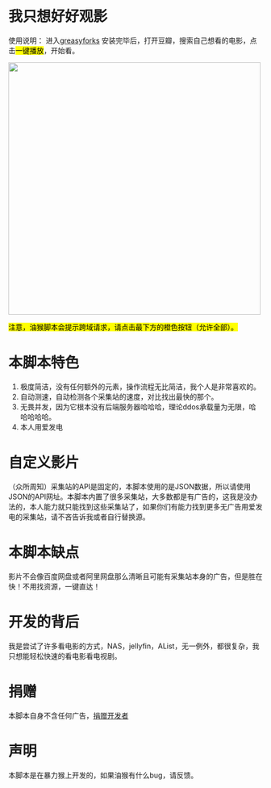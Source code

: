 # 我只想好好观影

使用说明：
进入[greasyforks](https://greasyfork.org/zh-CN/scripts/459540-%E6%88%91%E5%8F%AA%E6%83%B3%E5%A5%BD%E5%A5%BD%E8%A7%82%E5%BD%B1)
安装完毕后，打开豆瓣，搜索自己想看的电影，点击<mark>一键播放</mark>，开始看。

<img src="https://img1.imgtp.com/2023/03/05/qp2G1Qdq.png" width="500px"/>

<mark>注意，油猴脚本会提示跨域请求，请点击最下方的橙色按钮（允许全部）。</mark>

# 本脚本特色
1. 极度简洁，没有任何额外的元素，操作流程无比简洁，我个人是非常喜欢的。
2. 自动测速，自动检测各个采集站的速度，对比找出最快的那个。
3. 无畏并发，因为它根本没有后端服务器哈哈哈，理论ddos承载量为无限，哈哈哈哈哈。
4. 本人用爱发电



# 自定义影片
（众所周知）采集站的API是固定的，本脚本使用的是JSON数据，所以请使用JSON的API网址。本脚本内置了很多采集站，大多数都是有广告的，这我是没办法的，本人能力就只能找到这些采集站了，如果你们有能力找到更多无广告用爱发电的采集站，请不吝告诉我或者自行替换源。


# 本脚本缺点
影片不会像百度网盘或者阿里网盘那么清晰且可能有采集站本身的广告，但是胜在快！不用找资源，一键直达！

# 开发的背后
我是尝试了许多看电影的方式，NAS，jellyfin，AList，无一例外，都很复杂，我只想能轻松快速的看电影看电视剧。

# 捐赠
本脚本自身不含任何广告，[捐赠开发者](http://memos.babelgo.cn/m/3)


# 声明
本脚本是在暴力猴上开发的，如果油猴有什么bug，请反馈。
